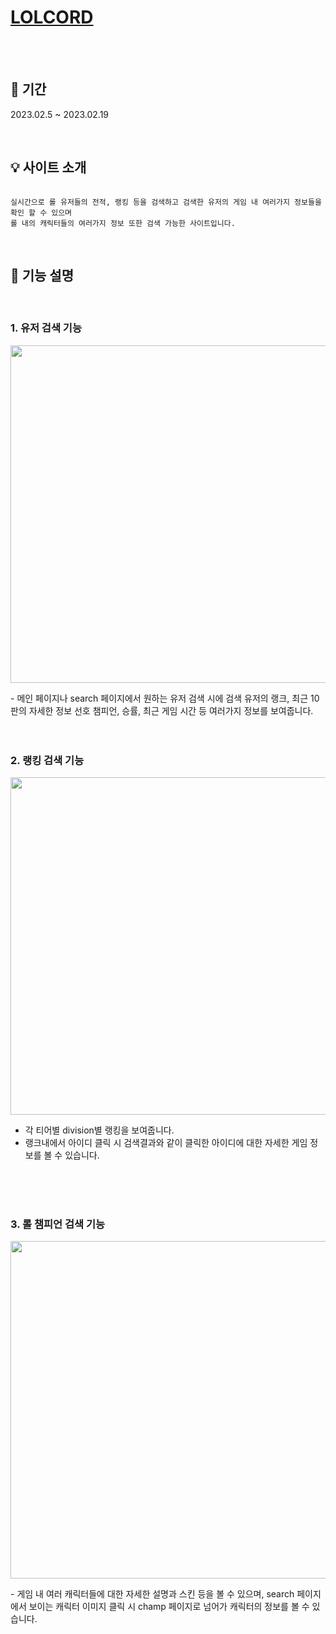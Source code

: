 # [LOLCORD](loso762.github.io/lolre/)

<br>
<br>

## 📆 기간

2023.02.5 ~ 2023.02.19<br/>

<br>

## 💡 사이트 소개

```

실시간으로 롤 유저들의 전적, 랭킹 등을 검색하고 검색한 유저의 게임 내 여러가지 정보들을 확인 할 수 있으며 
롤 내의 캐릭터들의 여러가지 정보 또한 검색 가능한 사이트입니다.

```

<br>

## 🔎 기능 설명
<br>

### 1. 유저 검색 기능

<p align="center">
  <img width="540" src="https://user-images.githubusercontent.com/57396816/232436162-93e25671-3af0-4691-9d81-8f5dd0fcab0c.gif">
</p>
- 메인 페이지나 search 페이지에서 원하는 유저 검색 시에 검색 유저의 랭크, 최근 10판의 자세한 정보 선호 챔피언, 승률, 최근 게임 시간 등 여러가지 정보를 보여줍니다.
<br><br><br>

### 2. 랭킹 검색 기능

<p align="center">
  <img  width="540" src="https://user-images.githubusercontent.com/57396816/232432724-8dd009be-aff9-4e39-89b2-666ab32124c0.gif">
</p>

- 각 티어별 division별 랭킹을 보여줍니다.
- 랭크내에서 아이디 클릭 시 검색결과와 같이 클릭한 아이디에 대한 자세한 게임 정보를 볼 수 있습니다.

<br><br><br>

### 3. 롤 챔피언 검색 기능
<p align="center">
  <img  width="540" src="https://user-images.githubusercontent.com/57396816/232427490-fd9f3bb4-c2e5-4aa1-bb25-e687ff1a4819.gif">
</p>
- 게임 내 여러 캐릭터들에 대한 자세한 설명과 스킨 등을 볼 수 있으며, search 페이지에서 보이는 캐릭터 이미지 클릭 시 champ 페이지로 넘어가 캐릭터의 정보를 볼 수 있습니다.



